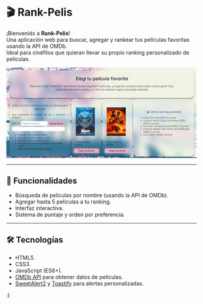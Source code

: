 # 🎬 Rank-Pelis

¡Bienvenidx a **Rank-Pelis**!  
Una aplicación web para buscar, agregar y rankear tus películas favoritas usando la API de OMDb.  
Ideal para cinéfilos que quieran llevar su propio ranking personalizado de películas.

![Captura del sitio](./assets/Screenshot.png)

---

## 🚀 Funcionalidades

- Búsqueda de películas por nombre (usando la API de OMDb).
- Agregar hasta 5 películas a tu ranking.
- Interfaz interactiva.
- Sistema de puntaje y orden por preferencia.

---

## 🛠️ Tecnologías

- HTML5.
- CSS3.
- JavaScript (ES6+).
- [OMDb API](https://www.omdbapi.com/) para obtener datos de películas.
- [SweetAlert2](https://sweetalert2.github.io/) y [Toastify](https://github.com/apvarun/toastify-js) para alertas personalizadas.

:)
